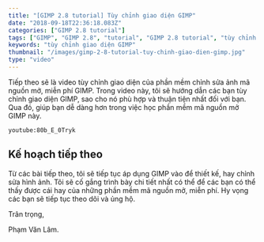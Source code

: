 ```yaml
---
title: "[GIMP 2.8 tutorial] Tùy chỉnh giao diện GIMP"
date: "2018-09-18T22:36:18.083Z"
categories: ["GIMP 2.8 tutorial"]
tags: ["GIMP", "GIMP 2.8", "tutorial", "GIMP 2.8 tutorial", "tùy chỉnh giao diện GIMP"]
keywords: "tùy chỉnh giao diện GIMP"
thumbnail: "/images/gimp-2-8-tutorial-tuy-chinh-giao-dien-gimp.jpg"
type: "video"
---
```


Tiếp theo sẽ là video tùy chỉnh giao diện của phần mềm chỉnh sửa ảnh mã nguồn mở, miễn phí GIMP. Trong video này, tôi sẽ hướng dẫn các bạn tùy chỉnh giao diện GIMP, sao cho nó phù hợp và thuận tiện nhất đối với bạn. Qua đó, giúp bạn dễ dàng hơn trong việc học phần mềm mã nguồn mở GIMP này. 

`youtube:80b_E_0Tryk`

## Kế hoạch tiếp theo

Từ các bài tiếp theo, tôi sẽ tiếp tục áp dụng GIMP vào để thiết kế, hay chỉnh sửa hình ảnh. Tôi sẽ cố gắng trình bày chi tiết nhất có thể để các bạn có thể thấy được cái hay của những phần mềm mã nguồn mở, miễn phí. Hy vọng các bạn sẽ tiếp tục theo dõi và ủng hộ.

Trân trọng,

Phạm Văn Lâm.